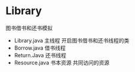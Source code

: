 # Library
图书借书和还书模拟
* Library.java  主线程 开启图书借书和还书线程的类
* Borrow.java 借书线程
* Return.Java 还书线程
* Resource.java 书本资源 共同访问的资源
